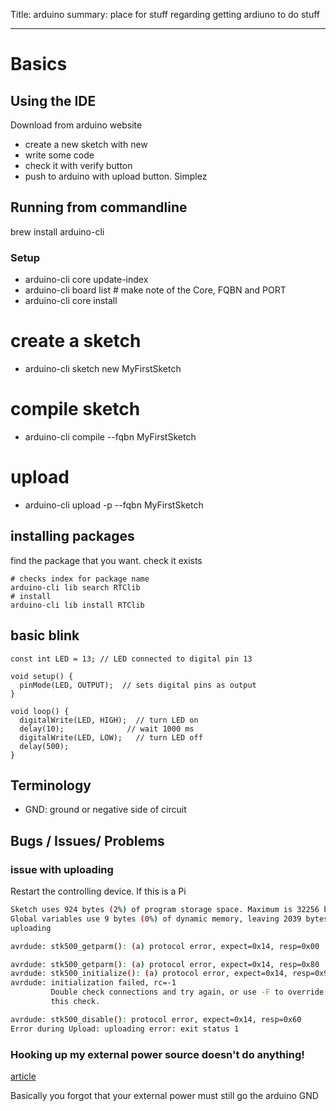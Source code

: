 Title: arduino
summary: place for stuff regarding getting ardiuno to do stuff
- - - 

# Basics

## Using the IDE

Download from arduino website
- create a new sketch with new
- write some code 
- check it with verify button
- push to arduino with upload button. Simplez

## Running from commandline

brew install arduino-cli

### Setup
- arduino-cli core update-index
- arduino-cli board list # make note of the Core, FQBN and PORT
- arduino-cli core install <core>
# create a sketch
- arduino-cli sketch new MyFirstSketch
# compile sketch
- arduino-cli compile --fqbn <FQBN> MyFirstSketch
# upload
- arduino-cli upload -p <PORT> --fqbn <FQBN> MyFirstSketch

## installing packages

find the package that you want.
check it exists
```
# checks index for package name
arduino-cli lib search RTClib
# install
arduino-cli lib install RTClib
```


## basic blink

```
const int LED = 13; // LED connected to digital pin 13

void setup() {
  pinMode(LED, OUTPUT);  // sets digital pins as output
}

void loop() {
  digitalWrite(LED, HIGH);  // turn LED on
  delay(10);              // wait 1000 ms
  digitalWrite(LED, LOW);   // turn LED off
  delay(500);
}
```

## Terminology

- GND: ground or negative side of circuit

## Bugs / Issues/ Problems


### issue with uploading 

Restart the controlling device. If this is a Pi

```bash
Sketch uses 924 bytes (2%) of program storage space. Maximum is 32256 bytes.
Global variables use 9 bytes (0%) of dynamic memory, leaving 2039 bytes for local variables. Maximum is 2048 bytes.
uploading

avrdude: stk500_getparm(): (a) protocol error, expect=0x14, resp=0x00

avrdude: stk500_getparm(): (a) protocol error, expect=0x14, resp=0x80
avrdude: stk500_initialize(): (a) protocol error, expect=0x14, resp=0x98
avrdude: initialization failed, rc=-1
         Double check connections and try again, or use -F to override
         this check.

avrdude: stk500_disable(): protocol error, expect=0x14, resp=0x60
Error during Upload: uploading error: exit status 1
```

### Hooking up my external power source doesn't do anything!

[article](http://www.thebox.myzen.co.uk/Tutorial/Power_Supplies.html)

Basically you forgot that your external power must still go the arduino GND
